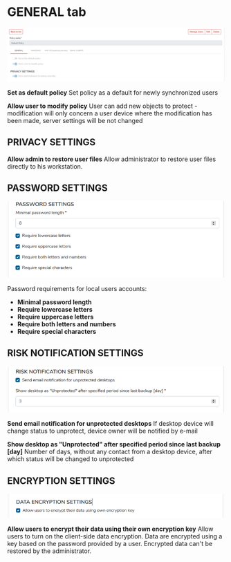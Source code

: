# GENERAL tab



![](../../../../.gitbook/assets/image%20%2860%29.png)

**Set as default policy** Set policy as a default for newly synchronized users

**Allow user to modify policy** User can add new objects to protect - modification will only concern a user device where the modification has been made, server settings will be not changed

## **PRIVACY SETTINGS** <a id="privacy-settings"></a>

**Allow admin to restore user files** Allow administrator to restore user files directly to his workstation.

## **PASSWORD SETTINGS** <a id="password-settings"></a>

![](../../../../.gitbook/assets/policygeneral2.png)

Password requirements for local users accounts:

* **Minimal password length**
* **Require lowercase letters**
* **Require uppercase letters**
* **Require both letters and numbers**
* **Require special characters**

## **RISK NOTIFICATION SETTINGS** <a id="risk-notification-settings"></a>

![](../../../../.gitbook/assets/policygeneral3.png)

**Send email notification for unprotected desktops** If desktop device will change status to unprotect, device owner will be notified by e-mail

**Show desktop as "Unprotected" after specified period since last backup \[day\]** Number of days, without any contact from a desktop device, after which status will be changed to unprotected

## ENCRYPTION SETTINGS <a id="encryption-settings"></a>

![](../../../../.gitbook/assets/policygeneral4.png)

**Allow users to encrypt their data using their own encryption key** Allow users to turn on the client-side data encryption. Data are encrypted using a key based on the password provided by a user. Encrypted data can't be restored by the administrator.

